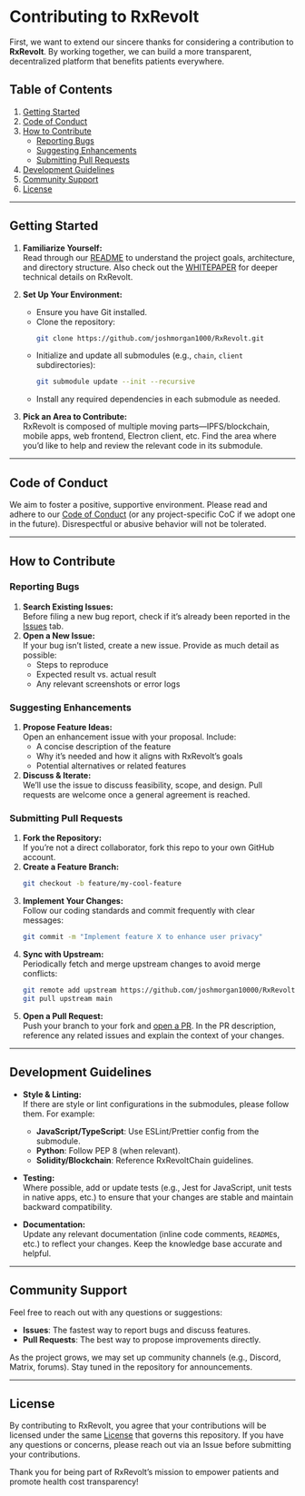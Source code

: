 # Contributing to RxRevolt

First, we want to extend our sincere thanks for considering a contribution to **RxRevolt**. By working together, we can build a more transparent, decentralized platform that benefits patients everywhere.

## Table of Contents

1. [Getting Started](#getting-started)  
2. [Code of Conduct](#code-of-conduct)  
3. [How to Contribute](#how-to-contribute)  
   - [Reporting Bugs](#reporting-bugs)  
   - [Suggesting Enhancements](#suggesting-enhancements)  
   - [Submitting Pull Requests](#submitting-pull-requests)  
4. [Development Guidelines](#development-guidelines)  
5. [Community Support](#community-support)  
6. [License](#license)

---

## Getting Started

1. **Familiarize Yourself:**  
   Read through our [README](./README.md) to understand the project goals, architecture, and directory structure. Also check out the [WHITEPAPER](./docs/WHITEPAPER.md) for deeper technical details on RxRevolt.

2. **Set Up Your Environment:**  
   - Ensure you have Git installed.  
   - Clone the repository:  
     ```bash
     git clone https://github.com/joshmorgan1000/RxRevolt.git
     ```
   - Initialize and update all submodules (e.g., `chain`, `client` subdirectories):
     ```bash
     git submodule update --init --recursive
     ```
   - Install any required dependencies in each submodule as needed.

3. **Pick an Area to Contribute:**  
   RxRevolt is composed of multiple moving parts—IPFS/blockchain, mobile apps, web frontend, Electron client, etc. Find the area where you’d like to help and review the relevant code in its submodule.

---

## Code of Conduct

We aim to foster a positive, supportive environment. Please read and adhere to our [Code of Conduct](https://www.contributor-covenant.org/version/2/1/code_of_conduct/) (or any project-specific CoC if we adopt one in the future). Disrespectful or abusive behavior will not be tolerated.

---

## How to Contribute

### Reporting Bugs

1. **Search Existing Issues:**  
   Before filing a new bug report, check if it’s already been reported in the [Issues](https://github.com/joshmorgan1000/RxRevolt/issues) tab.
2. **Open a New Issue:**  
   If your bug isn’t listed, create a new issue. Provide as much detail as possible:
   - Steps to reproduce  
   - Expected result vs. actual result  
   - Any relevant screenshots or error logs  

### Suggesting Enhancements

1. **Propose Feature Ideas:**  
   Open an enhancement issue with your proposal. Include:
   - A concise description of the feature  
   - Why it’s needed and how it aligns with RxRevolt’s goals  
   - Potential alternatives or related features  
2. **Discuss & Iterate:**  
   We’ll use the issue to discuss feasibility, scope, and design. Pull requests are welcome once a general agreement is reached.

### Submitting Pull Requests

1. **Fork the Repository:**  
   If you’re not a direct collaborator, fork this repo to your own GitHub account.
2. **Create a Feature Branch:**  
   ```bash
   git checkout -b feature/my-cool-feature
   ```
3. **Implement Your Changes:**  
   Follow our coding standards and commit frequently with clear messages:
   ```bash
   git commit -m "Implement feature X to enhance user privacy"
   ```
4. **Sync with Upstream:**  
   Periodically fetch and merge upstream changes to avoid merge conflicts:
   ```bash
   git remote add upstream https://github.com/joshmorgan10000/RxRevolt.git
   git pull upstream main
   ```
5. **Open a Pull Request:**  
   Push your branch to your fork and [open a PR](https://docs.github.com/en/github/collaborating-with-pull-requests). In the PR description, reference any related issues and explain the context of your changes.

---

## Development Guidelines

- **Style & Linting:**  
  If there are style or lint configurations in the submodules, please follow them. For example:
  - **JavaScript/TypeScript**: Use ESLint/Prettier config from the submodule.  
  - **Python**: Follow PEP 8 (when relevant).  
  - **Solidity/Blockchain**: Reference RxRevoltChain guidelines.

- **Testing:**  
  Where possible, add or update tests (e.g., Jest for JavaScript, unit tests in native apps, etc.) to ensure that your changes are stable and maintain backward compatibility.

- **Documentation:**  
  Update any relevant documentation (inline code comments, `README`s, etc.) to reflect your changes. Keep the knowledge base accurate and helpful.

---

## Community Support

Feel free to reach out with any questions or suggestions:
- **Issues**: The fastest way to report bugs and discuss features.
- **Pull Requests**: The best way to propose improvements directly.

As the project grows, we may set up community channels (e.g., Discord, Matrix, forums). Stay tuned in the repository for announcements.

---

## License

By contributing to RxRevolt, you agree that your contributions will be licensed under the same [License](./LICENSE) that governs this repository. If you have any questions or concerns, please reach out via an Issue before submitting your contributions.

Thank you for being part of RxRevolt’s mission to empower patients and promote health cost transparency!
